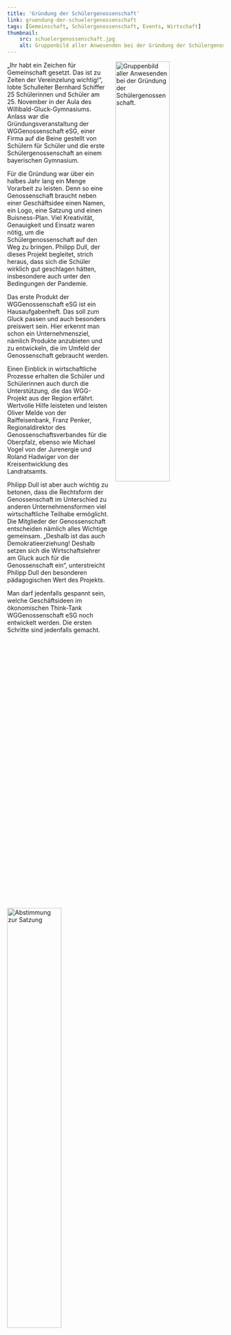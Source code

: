 ```yaml
---
title: 'Gründung der Schülergenossenschaft'
link: gruendung-der-schuelergenossenschaft
tags: [Gemeinschaft, Schülergenossenschaft, Events, Wirtschaft]
thumbnail: 
    src: schuelergenossenschaft.jpg
    alt: Gruppenbild aller Anwesenden bei der Gründung der Schülergenossenschaft.
---
```


<img src="/images/schuelergenossenschaft.jpg" alt=" Gruppenbild aller Anwesenden bei der Gründung der Schülergenossenschaft." style="float: right; margin-left: 15px; width: 50%; margin-bottom: 15px"></img>

<p>
    „Ihr habt ein Zeichen für Gemeinschaft gesetzt. Das ist zu Zeiten der Vereinzelung wichtig!“, lobte Schulleiter Bernhard Schiffer 25 Schülerinnen und Schüler am 25. November in der Aula des Willibald-Gluck-Gymnasiums. Anlass war die Gründungsveranstaltung der WGGenossenschaft eSG, einer Firma auf die Beine gestellt von Schülern für Schüler und die erste Schülergenossenschaft an einem bayerischen Gymnasium.
</p>
<p>
    Für die Gründung war über ein halbes Jahr lang ein Menge Vorarbeit zu leisten. Denn so eine Genossenschaft braucht neben einer Geschäftsidee einen Namen, ein Logo, eine Satzung und einen Buisness-Plan. Viel Kreativität, Genauigkeit und Einsatz waren nötig, um die Schülergenossenschaft auf den Weg zu bringen. Philipp Dull, der dieses Projekt begleitet, strich heraus, dass sich die Schüler wirklich gut geschlagen hätten, insbesondere auch unter den Bedingungen der Pandemie.
</p>
<p>
    Das erste Produkt der WGGenossenschaft eSG ist ein Hausaufgabenheft. Das soll zum Gluck passen und auch besonders preiswert sein. Hier erkennt man schon ein Unternehmensziel, nämlich Produkte anzubieten und zu entwickeln, die im Umfeld der Genossenschaft gebraucht werden.
</p>
<p>
    Einen Einblick in wirtschaftliche Prozesse erhalten die Schüler und Schülerinnen auch durch die Unterstützung, die das WGG-Projekt aus der Region erfährt. Wertvolle Hilfe leisteten und leisten Oliver Melde von der Raiffeisenbank, Franz Penker, Regionaldirektor des Genossenschaftsverbandes für die Oberpfalz, ebenso wie Michael Vogel von der Jurenergie und Roland Hadwiger von der Kreisentwicklung des Landratsamts.
</p>
<img src="/images/schuelergenossenschaft2.jpg" alt="Abstimmung zur Satzung" style="float: left; margin-right: 15px; width: 50%; margin-bottom: 15px"></img> 
<p>
    Philipp Dull ist aber auch wichtig zu betonen, dass die Rechtsform der Genossenschaft im Unterschied zu anderen Unternehmensformen viel wirtschaftliche Teilhabe ermöglicht. Die Mitglieder der Genossenschaft entscheiden nämlich alles Wichtige gemeinsam. „Deshalb ist das auch Demokratieerziehung! Deshalb setzen sich die Wirtschaftslehrer am Gluck auch für die Genossenschaft ein“, unterstreicht Philipp Dull den besonderen pädagogischen Wert des Projekts.
</p><p>
    Man darf jedenfalls gespannt sein, welche Geschäftsideen im ökonomischen Think-Tank WGGenossenschaft eSG noch entwickelt werden. Die ersten Schritte sind jedenfalls gemacht.
</p>
